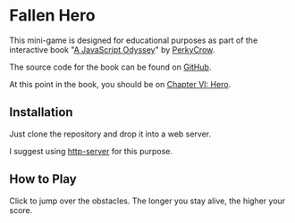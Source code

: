 # Fallen Hero

This mini-game is designed for educational purposes as part of the interactive book "[A JavaScript Odyssey](https://www.undeadjs.com/a-javascript-odyssey)" by [PerkyCrow](https://www.perkycrow.com).

The source code for the book can be found on [GitHub](https://github.com/Perky-Crow/undead).

At this point in the book, you should be on [Chapter VI: Hero](http://undeadjs.com/a-javascript-odyssey/hero).



## Installation

Just clone the repository and drop it into a web server.

I suggest using [http-server](https://www.npmjs.com/package/http-server) for this purpose.



## How to Play

Click to jump over the obstacles. The longer you stay alive, the higher your score.
